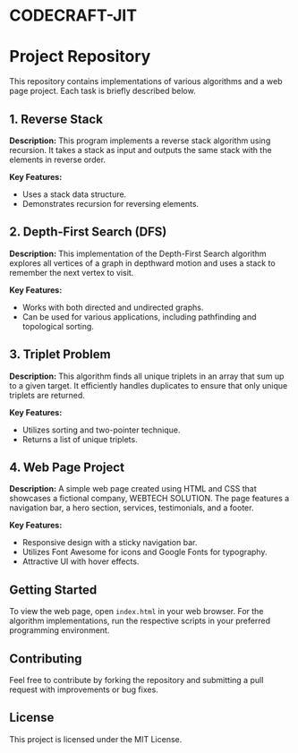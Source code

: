 # CODECRAFT-JIT
# Project Repository

This repository contains implementations of various algorithms and a web page project. Each task is briefly described below.

## 1. Reverse Stack

**Description:** This program implements a reverse stack algorithm using recursion. It takes a stack as input and outputs the same stack with the elements in reverse order.

**Key Features:**
- Uses a stack data structure.
- Demonstrates recursion for reversing elements.

## 2. Depth-First Search (DFS)

**Description:** This implementation of the Depth-First Search algorithm explores all vertices of a graph in depthward motion and uses a stack to remember the next vertex to visit.

**Key Features:**
- Works with both directed and undirected graphs.
- Can be used for various applications, including pathfinding and topological sorting.

## 3. Triplet Problem

**Description:** This algorithm finds all unique triplets in an array that sum up to a given target. It efficiently handles duplicates to ensure that only unique triplets are returned.

**Key Features:**
- Utilizes sorting and two-pointer technique.
- Returns a list of unique triplets.

## 4. Web Page Project

**Description:** A simple web page created using HTML and CSS that showcases a fictional company, WEBTECH SOLUTION. The page features a navigation bar, a hero section, services, testimonials, and a footer.

**Key Features:**
- Responsive design with a sticky navigation bar.
- Utilizes Font Awesome for icons and Google Fonts for typography.
- Attractive UI with hover effects.

## Getting Started

To view the web page, open `index.html` in your web browser. For the algorithm implementations, run the respective scripts in your preferred programming environment.

## Contributing

Feel free to contribute by forking the repository and submitting a pull request with improvements or bug fixes.

## License

This project is licensed under the MIT License.
